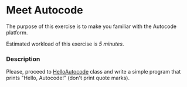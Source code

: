 # Meet Autocode

The purpose of this exercise is to make you familiar with the Autocode platform.

Estimated workload of this exercise is _5 minutes_.

### Description
Please, proceed to [HelloAutocode](src/main/java/com/epam/training/student_Sergei_Bespalov/HelloAutocode.java) class
and write a simple program that prints "Hello, Autocode!" (don't print quote marks).
